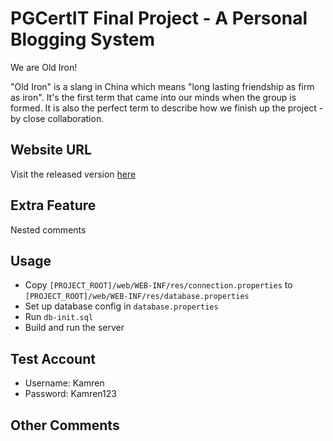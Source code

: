 # PGCertIT Final Project - A Personal Blogging System

We are Old Iron!

"Old Iron" is a slang in China which means "long lasting friendship as firm as iron". It's the first term that came into our minds when the group is formed. It is also the perfect term to describe how we finish up the project - by close collaboration.

## Website URL

Visit the released version [here](https://trex-sandwich.com/tweety_group-6-release)

## Extra Feature

Nested comments

## Usage

- Copy `[PROJECT_ROOT]/web/WEB-INF/res/connection.properties` to `[PROJECT_ROOT]/web/WEB-INF/res/database.properties`
- Set up database config in `database.properties`
- Run `db-init.sql`
- Build and run the server

## Test Account

- Username: Kamren
- Password: Kamren123

## Other Comments
